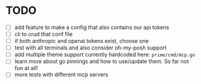 # TODO

- [ ]  add feature to make a config that also contains our api tokens
  - [ ] cli to crud that conf file
  - [ ] if both anthropic and openai tokens exist, choose one
- [ ] test with all terminals and also consider oh-my-posh support
- [ ] add multiple theme support currently hardcoded here: `prime/cmd/mcp.go`
- [ ] learn more about go pinnings and how to use/update them. So far not fun at all!
- [ ] more tests with different mcp servers
